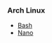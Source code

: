 ### Arch Linux

- [Bash](https://github.com/ettodrzz/Cara/blob/main/arch/doc.md#bash)
- [Nano](https://github.com/ettodrzz/Cara/blob/main/arch/doc.md#nano)
